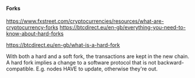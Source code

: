 #### Forks

https://www.fxstreet.com/cryptocurrencies/resources/what-are-cryptocurrency-forks
https://btcdirect.eu/en-gb/everything-you-need-to-know-about-hard-forks

https://btcdirect.eu/en-gb/what-is-a-hard-fork

With both a hard and a soft fork, the transactions are kept in the new chain.  
A hard fork implies a change to a software protocol that is not backward-compatible. E.g. nodes HAVE to update, otherwise they're out.
